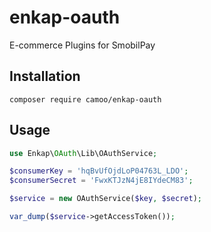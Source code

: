 # enkap-oauth
E-commerce Plugins for SmobilPay

## Installation

```shell
composer require camoo/enkap-oauth
```

## Usage

```php
use Enkap\OAuth\Lib\OAuthService;

$consumerKey = 'hqBvUfOjdLoP04763L_LDO';
$consumerSecret = 'FwxKTJzN4jE8IYdeCM83';

$service = new OAuthService($key, $secret);

var_dump($service->getAccessToken());
```
